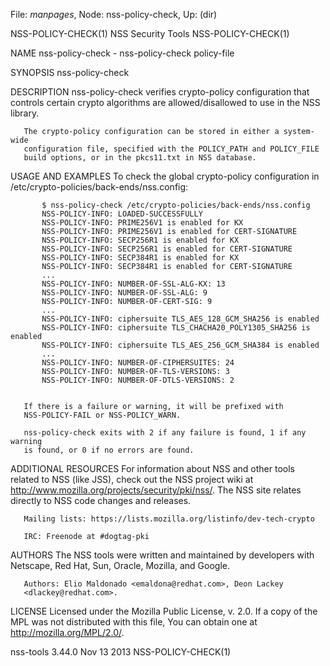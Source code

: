File: *manpages*,  Node: nss-policy-check,  Up: (dir)

NSS-POLICY-CHECK(1)           NSS Security Tools           NSS-POLICY-CHECK(1)



NAME
       nss-policy-check - nss-policy-check policy-file

SYNOPSIS
       nss-policy-check

DESCRIPTION
       nss-policy-check verifies crypto-policy configuration that controls
       certain crypto algorithms are allowed/disallowed to use in the NSS
       library.

       The crypto-policy configuration can be stored in either a system-wide
       configuration file, specified with the POLICY_PATH and POLICY_FILE
       build options, or in the pkcs11.txt in NSS database.

USAGE AND EXAMPLES
       To check the global crypto-policy configuration in
       /etc/crypto-policies/back-ends/nss.config:

           $ nss-policy-check /etc/crypto-policies/back-ends/nss.config
           NSS-POLICY-INFO: LOADED-SUCCESSFULLY
           NSS-POLICY-INFO: PRIME256V1 is enabled for KX
           NSS-POLICY-INFO: PRIME256V1 is enabled for CERT-SIGNATURE
           NSS-POLICY-INFO: SECP256R1 is enabled for KX
           NSS-POLICY-INFO: SECP256R1 is enabled for CERT-SIGNATURE
           NSS-POLICY-INFO: SECP384R1 is enabled for KX
           NSS-POLICY-INFO: SECP384R1 is enabled for CERT-SIGNATURE
           ...
           NSS-POLICY-INFO: NUMBER-OF-SSL-ALG-KX: 13
           NSS-POLICY-INFO: NUMBER-OF-SSL-ALG: 9
           NSS-POLICY-INFO: NUMBER-OF-CERT-SIG: 9
           ...
           NSS-POLICY-INFO: ciphersuite TLS_AES_128_GCM_SHA256 is enabled
           NSS-POLICY-INFO: ciphersuite TLS_CHACHA20_POLY1305_SHA256 is enabled
           NSS-POLICY-INFO: ciphersuite TLS_AES_256_GCM_SHA384 is enabled
           ...
           NSS-POLICY-INFO: NUMBER-OF-CIPHERSUITES: 24
           NSS-POLICY-INFO: NUMBER-OF-TLS-VERSIONS: 3
           NSS-POLICY-INFO: NUMBER-OF-DTLS-VERSIONS: 2


       If there is a failure or warning, it will be prefixed with
       NSS-POLICY-FAIL or NSS-POLICY_WARN.

       nss-policy-check exits with 2 if any failure is found, 1 if any warning
       is found, or 0 if no errors are found.

ADDITIONAL RESOURCES
       For information about NSS and other tools related to NSS (like JSS),
       check out the NSS project wiki at
       http://www.mozilla.org/projects/security/pki/nss/. The NSS site relates
       directly to NSS code changes and releases.

       Mailing lists: https://lists.mozilla.org/listinfo/dev-tech-crypto

       IRC: Freenode at #dogtag-pki

AUTHORS
       The NSS tools were written and maintained by developers with Netscape,
       Red Hat, Sun, Oracle, Mozilla, and Google.

       Authors: Elio Maldonado <emaldona@redhat.com>, Deon Lackey
       <dlackey@redhat.com>.

LICENSE
       Licensed under the Mozilla Public License, v. 2.0. If a copy of the MPL
       was not distributed with this file, You can obtain one at
       http://mozilla.org/MPL/2.0/.



nss-tools 3.44.0                  Nov 13 2013              NSS-POLICY-CHECK(1)
